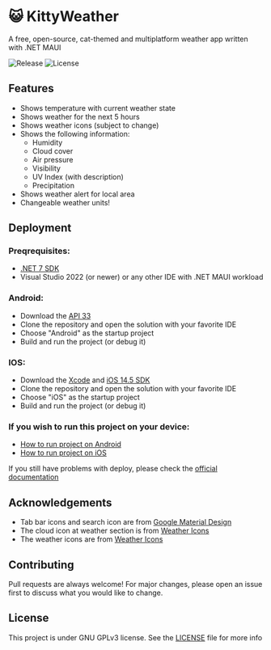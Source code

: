 # 😺 KittyWeather

A free, open-source, cat-themed and multiplatform weather app written with .NET MAUI

![Release](https://img.shields.io/github/v/release/pazurkota/kittyweather?include_prereleases&style=for-the-badge)
![License](https://img.shields.io/github/license/pazurkota/kittyweather?style=for-the-badge)
## Features

- Shows temperature with current weather state
- Shows weather for the next 5 hours
- Shows weather icons (subject to change)
- Shows the following information:
  - Humidity
  - Cloud cover
  - Air pressure
  - Visibility
  - UV Index (with description)
  - Precipitation
- Shows weather alert for local area
- Changeable weather units!

## Deployment

### Preqrequisites:
- [.NET 7 SDK](https://dotnet.microsoft.com/download/dotnet/7.0)
- Visual Studio 2022 (or newer) or any other IDE with .NET MAUI workload

### Android:
- Download the [API 33](https://developer.android.com/studio)
- Clone the repository and open the solution with your favorite IDE
- Choose "Android" as the startup project
- Build and run the project (or debug it)

### IOS:
- Download the [Xcode](https://developer.apple.com/xcode/) and [iOS 14.5 SDK](https://developer.apple.com/download/more/?=xcode%2012.5)
- Clone the repository and open the solution with your favorite IDE
- Choose "iOS" as the startup project
- Build and run the project (or debug it)

### If you wish to run this project on your device:
- [How to run project on Android](https://learn.microsoft.com/en-us/dotnet/maui/android/device/setup)
- [How to run project on iOS](https://learn.microsoft.com/en-us/dotnet/maui/ios/pair-to-mac)

If you still have problems with deploy, please check the [official documentation](https://learn.microsoft.com/en-us/dotnet/maui/deployment/)

## Acknowledgements

- Tab bar icons and search icon are from [Google Material Design](https://material.io/resources/icons/?style=baseline)
- The cloud icon at weather section is from [Weather Icons](https://erikflowers.github.io/weather-icons/)
- The weather icons are from [Weather Icons](https://erikflowers.github.io/weather-icons/)

## Contributing
Pull requests are always welcome! For major changes, please open an issue first to discuss what you would like to change.

## License
This project is under GNU GPLv3 license. See the [LICENSE](LICENSE) file for more info
